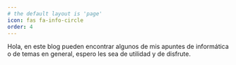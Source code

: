 ```yaml
---
# the default layout is 'page'
icon: fas fa-info-circle
order: 4
---
```


Hola, en este blog pueden encontrar algunos de mis apuntes de informática o de temas en general, espero les sea de utilidad y de disfrute. 